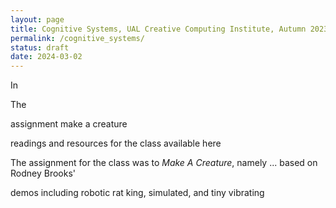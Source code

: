 ```yaml
---
layout: page
title: Cognitive Systems, UAL Creative Computing Institute, Autumn 2023
permalink: /cognitive_systems/
status: draft
date: 2024-03-02
---
```


In 

The 

assignment make a creature

readings and resources for the class available here

The assignment for the class was to *Make A Creature*, namely ... based on Rodney Brooks'

demos including robotic rat king, simulated, and tiny vibrating 

